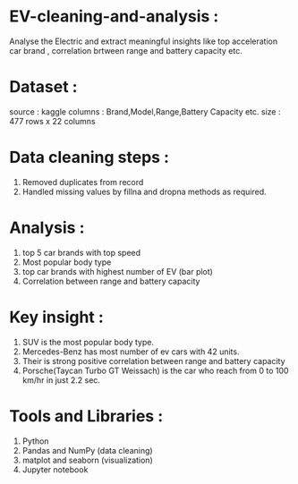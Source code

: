 # EV-cleaning-and-analysis :
  Analyse the Electric and extract meaningful insights like top acceleration car brand ,
  correlation brtween range and battery capacity etc.

# Dataset :
  source : kaggle
  columns : Brand,Model,Range,Battery Capacity etc.
  size : 477 rows x 22 columns

#  Data cleaning steps :
  1. Removed duplicates from record
  2. Handled missing values by fillna and dropna methods as required.

# Analysis :
  1. top 5 car brands with top speed
  2. Most popular body type
  3. top car brands with highest number of EV (bar plot)
  4. Correlation between range and battery capacity

# Key insight :
  1. SUV is the most popular body type.
  2. Mercedes-Benz has most number of ev cars with 42 units.
  3. Their is strong positive correlation between range and battery capacity
  4. Porsche(Taycan Turbo GT Weissach) is the car who reach from 0 to 100 km/hr in just 2.2 sec.

# Tools and Libraries :
  1. Python
  2. Pandas and NumPy (data cleaning)
  3. matplot and seaborn (visualization)
  4. Jupyter notebook
